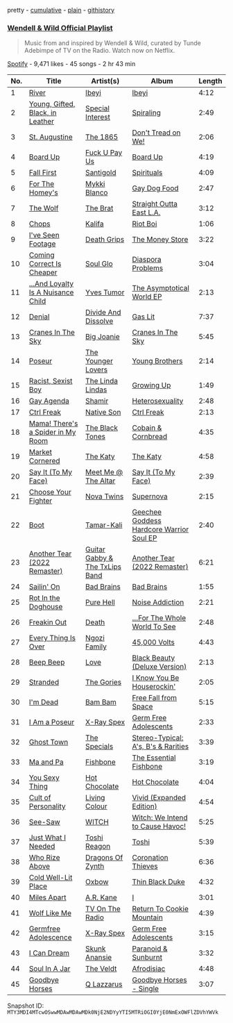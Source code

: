 pretty - [cumulative](/playlists/cumulative/37i9dQZF1DX5GxLXfvv01I.md) - [plain](/playlists/plain/37i9dQZF1DX5GxLXfvv01I) - [githistory](https://github.githistory.xyz/mackorone/spotify-playlist-archive/blob/main/playlists/plain/37i9dQZF1DX5GxLXfvv01I)

### [Wendell & Wild Official Playlist](https://open.spotify.com/playlist/37i9dQZF1DX5GxLXfvv01I)

> Music from and inspired by Wendell & Wild, curated by Tunde Adebimpe of TV on the Radio\. Watch now on Netflix.

[Spotify](https://open.spotify.com/user/spotify) - 9,471 likes - 45 songs - 2 hr 43 min

| No. | Title | Artist(s) | Album | Length |
|---|---|---|---|---|
| 1 | [River](https://open.spotify.com/track/6ybkewfx53Quy6rjo4IKDi) | [Ibeyi](https://open.spotify.com/artist/5Q8NEHGX70m1kkojbtm8wa) | [Ibeyi](https://open.spotify.com/album/4VrxiS9RcvqQCdIfww3HKR) | 4:12 |
| 2 | [Young, Gifted, Black, in Leather](https://open.spotify.com/track/0DQpx4vZsdZCvRHSuoZrYe) | [Special Interest](https://open.spotify.com/artist/2CYTLJOt91YLe1JLStFu6m) | [Spiraling](https://open.spotify.com/album/2yUIhvhhjcN6W7703Ir6R2) | 2:49 |
| 3 | [St\. Augustine](https://open.spotify.com/track/5YYk4iwugHmZogtUvFVTXh) | [The 1865](https://open.spotify.com/artist/1oj1SBDvY0GPxGHZbDoNh3) | [Don't Tread on We!](https://open.spotify.com/album/0is0AXLPrbv69lF8gN28i2) | 2:06 |
| 4 | [Board Up](https://open.spotify.com/track/7lPHOnjC7z6FdxIVcdx1sn) | [Fuck U Pay Us](https://open.spotify.com/artist/38OhJ6o5aFB6ENQlmx1QQJ) | [Board Up](https://open.spotify.com/album/2oDnujgPWTevv3eXNSqqK1) | 4:19 |
| 5 | [Fall First](https://open.spotify.com/track/575m8eKKXa0bkR6haOzVPt) | [Santigold](https://open.spotify.com/artist/6Jrxnp0JgqmeUX1veU591p) | [Spirituals](https://open.spotify.com/album/2AMcE13TUlCDdXVBlR0sdo) | 4:09 |
| 6 | [For The Homey's](https://open.spotify.com/track/5iLpXhpUmQxBCV7Nll47Ny) | [Mykki Blanco](https://open.spotify.com/artist/2tSv9mEQSuNVMGr9qjYfkr) | [Gay Dog Food](https://open.spotify.com/album/12DcLB3qeCJcUyuX3a1ZaD) | 2:47 |
| 7 | [The Wolf](https://open.spotify.com/track/43oYjiz2EkXnTra3qmHl5d) | [The Brat](https://open.spotify.com/artist/3VEpuBJqSgbYq8WwmX6tCS) | [Straight Outta East L.A.](https://open.spotify.com/album/6bHLHjo0gOBCcC4cL4YVQu) | 3:12 |
| 8 | [Chops](https://open.spotify.com/track/2wsd1Xk3SBZQLDsGGBDpRf) | [Kalifa](https://open.spotify.com/artist/0e53LR6d2xTKZz9om9ZGyO) | [Riot Boi](https://open.spotify.com/album/5SofOXwfXjZD3PyQZeED8W) | 1:06 |
| 9 | [I've Seen Footage](https://open.spotify.com/track/7nCONy10IHp7XD3oYZ0lcx) | [Death Grips](https://open.spotify.com/artist/5RADpgYLOuS2ZxDq7ggYYH) | [The Money Store](https://open.spotify.com/album/1PQDjdBpHPikAodJqjzm6a) | 3:22 |
| 10 | [Coming Correct Is Cheaper](https://open.spotify.com/track/5OAhpmAMMm0tv93CF5E8TZ) | [Soul Glo](https://open.spotify.com/artist/0mWrp0C4ShdOjs7P29Gzan) | [Diaspora Problems](https://open.spotify.com/album/2ZYhM0LXHZ38te98EizcQW) | 3:04 |
| 11 | [...And Loyalty Is A Nuisance Child](https://open.spotify.com/track/0PDQRG9ogXCApqBNF6TmOb) | [Yves Tumor](https://open.spotify.com/artist/0qu422H5MOoQxGjd4IzHbS) | [The Asymptotical World EP](https://open.spotify.com/album/2julo3Z5rNzSod7DoEuTz7) | 2:13 |
| 12 | [Denial](https://open.spotify.com/track/1jkXblR8Hx9WxvYo9LNPw2) | [Divide And Dissolve](https://open.spotify.com/artist/4YmPo9Zke9OYNmV5WW7CMS) | [Gas Lit](https://open.spotify.com/album/54UM3b274EskTmhCHQdFzY) | 7:37 |
| 13 | [Cranes In The Sky](https://open.spotify.com/track/7cBzwYUbsPYQjpdTruTdMW) | [Big Joanie](https://open.spotify.com/artist/39cxr26gqrCiUgIkz4lA8j) | [Cranes In The Sky](https://open.spotify.com/album/1ORpSxBLxcFtDKO3M1cetG) | 5:45 |
| 14 | [Poseur](https://open.spotify.com/track/13GMvznHq9OotzYUmghSbS) | [The Younger Lovers](https://open.spotify.com/artist/0lBYvSxDBZ4Zmjp0DibXsS) | [Young Brothers](https://open.spotify.com/album/015uMGrg5Hnh8uetMrqPeA) | 2:14 |
| 15 | [Racist, Sexist Boy](https://open.spotify.com/track/6CSLL3sOgYIMSRj69mkGSI) | [The Linda Lindas](https://open.spotify.com/artist/13dTrWNNrnZ3AkgNyQNKP5) | [Growing Up](https://open.spotify.com/album/6BkAzZNlSz80Iz3oTlKHet) | 1:49 |
| 16 | [Gay Agenda](https://open.spotify.com/track/6FLQlqcePtPoYnxuURqVb5) | [Shamir](https://open.spotify.com/artist/7JgXEHI1oEiQICAMeCsKTj) | [Heterosexuality](https://open.spotify.com/album/0DpCo0SXKnfsBx98H2qDVI) | 2:48 |
| 17 | [Ctrl Freak](https://open.spotify.com/track/2B3UbKRkE9zNDrLFU2fKpj) | [Native Son](https://open.spotify.com/artist/0SfWfkaC6bXSQjoHF0qg77) | [Ctrl Freak](https://open.spotify.com/album/7B1boFBooi4y9vVic5yNAY) | 2:13 |
| 18 | [Mama! There's a Spider in My Room](https://open.spotify.com/track/5mzDhXi1Cdf1a7ViIfo7mt) | [The Black Tones](https://open.spotify.com/artist/756gZe3CRrsmKQGhCTmQ5J) | [Cobain & Cornbread](https://open.spotify.com/album/1b9wq6uUN4Wu5JsCGBZCnh) | 4:35 |
| 19 | [Market Cornered](https://open.spotify.com/track/6iGMrewY1DJtfj50Hlcknb) | [The Katy](https://open.spotify.com/artist/1m1i4ilgiPaSMADE9YCIWV) | [The Katy](https://open.spotify.com/album/3COgCXz6evv5p3zYKKADXO) | 4:58 |
| 20 | [Say It \(To My Face\)](https://open.spotify.com/track/2UMeGWmUri9RVpmckPV9Jt) | [Meet Me @ The Altar](https://open.spotify.com/artist/4bzfsZhaLW6VWHLh1sqcrK) | [Say It \(To My Face\)](https://open.spotify.com/album/0zErHJ7vr4Ao9VgoX3RUYm) | 2:39 |
| 21 | [Choose Your Fighter](https://open.spotify.com/track/6tL8gSH1BWB5noSIac3uGZ) | [Nova Twins](https://open.spotify.com/artist/7I95CM75shzCjHuTzrepjM) | [Supernova](https://open.spotify.com/album/41ycYGcnhkDb3pFkL8vSPJ) | 2:15 |
| 22 | [Boot](https://open.spotify.com/track/4IyJB9qgAYMup5WotzSgAG) | [Tamar\-Kali](https://open.spotify.com/artist/7JIvYIoSFTMVO2q7FoWO1e) | [Geechee Goddess Hardcore Warrior Soul EP](https://open.spotify.com/album/22CjcoUDiLcSVgRwVY0SGS) | 2:40 |
| 23 | [Another Tear \(2022 Remaster\)](https://open.spotify.com/track/27bk6lMaDP3Wd3d78ru3oB) | [Guitar Gabby & The TxLips Band](https://open.spotify.com/artist/5X9ip2szSenntdqKlDjzB9) | [Another Tear \(2022 Remaster\)](https://open.spotify.com/album/4Ka8Hqwfw1X01hlit2QtNC) | 6:21 |
| 24 | [Sailin' On](https://open.spotify.com/track/4P8n1pWj2xQnaBjy1rvZ3o) | [Bad Brains](https://open.spotify.com/artist/1oVj9JmPUPg4SQ2uerV2xc) | [Bad Brains](https://open.spotify.com/album/4NpepcKo9rQ8nkdCB6iWMP) | 1:55 |
| 25 | [Rot In the Doghouse](https://open.spotify.com/track/1W9QZolI15mIPJIvFIkX5S) | [Pure Hell](https://open.spotify.com/artist/2tvK2nmvNiOVxizxg7u7yT) | [Noise Addiction](https://open.spotify.com/album/2ohNwP1g0LYQeIA4l5kfnI) | 2:21 |
| 26 | [Freakin Out](https://open.spotify.com/track/4rlcRCVPt5h4F8RSOa1IEp) | [Death](https://open.spotify.com/artist/6GLYG6CiVx1P5D8Qa6Ulyo) | […For The Whole World To See](https://open.spotify.com/album/1cRdIMuwJKSrsQXbp18jGZ) | 2:48 |
| 27 | [Every Thing Is Over](https://open.spotify.com/track/7JAo1d99SEqlKLqKwSFdzM) | [Ngozi Family](https://open.spotify.com/artist/60Ec3tL0Z85Jp3f2CTUUu3) | [45,000 Volts](https://open.spotify.com/album/2A4RVobKY6UiftPJiLkGgr) | 4:43 |
| 28 | [Beep Beep](https://open.spotify.com/track/4TH1GFk1VUpIVRxrxGpntC) | [Love](https://open.spotify.com/artist/3Q6OOkfssqoMSTtl11J5Uk) | [Black Beauty \(Deluxe Version\)](https://open.spotify.com/album/1pdjhcIuj7MOtvNX1NIdI9) | 2:13 |
| 29 | [Stranded](https://open.spotify.com/track/3pmlLEyIP75XR6yHbb82MV) | [The Gories](https://open.spotify.com/artist/5tcr1ujTO3Q0WH2wkY7RWh) | [I Know You Be Houserockin'](https://open.spotify.com/album/3IZmApu7YaxO4kTcY3dB8p) | 2:05 |
| 30 | [I'm Dead](https://open.spotify.com/track/7iZcO3nZZfx32MgT3Emy5W) | [Bam Bam](https://open.spotify.com/artist/23TGvRW3SRe3vOnxhHG4WG) | [Free Fall from Space](https://open.spotify.com/album/1o6DslTsIChyGQlJIZM6er) | 5:15 |
| 31 | [I Am a Poseur](https://open.spotify.com/track/78Kve43aUj99QZCoIIK48h) | [X\-Ray Spex](https://open.spotify.com/artist/5BgWMOdEUJYdUBH3WXfMWt) | [Germ Free Adolescents](https://open.spotify.com/album/7nZ0F572fluFD4tQCFf3z7) | 2:33 |
| 32 | [Ghost Town](https://open.spotify.com/track/6ewN9MaFbi78oDLT9wYDgn) | [The Specials](https://open.spotify.com/artist/6xnvNmSzmeOE1bLKnYXKW3) | [Stereo\-Typical: A's, B's & Rarities](https://open.spotify.com/album/0EKaJQaxiszKS8DBUDhbtz) | 3:39 |
| 33 | [Ma and Pa](https://open.spotify.com/track/7wotdNGMm6PrQ9xUXYQtVp) | [Fishbone](https://open.spotify.com/artist/2X3pNc13eRGofTO9Yt3sMi) | [The Essential Fishbone](https://open.spotify.com/album/5A34elKkckMgG5Y4tMAi2H) | 3:19 |
| 34 | [You Sexy Thing](https://open.spotify.com/track/714hERk9U1W8FMYkoC83CO) | [Hot Chocolate](https://open.spotify.com/artist/72VzFto8DYvKHocaHYNWSi) | [Hot Chocolate](https://open.spotify.com/album/10oMdAuUD0Tcc4BowCWUni) | 4:04 |
| 35 | [Cult of Personality](https://open.spotify.com/track/5e3YOg6fIkP0wD5TyxcHOH) | [Living Colour](https://open.spotify.com/artist/6Uhp7WA6sjm5ZL6Xz561de) | [Vivid \(Expanded Edition\)](https://open.spotify.com/album/532IlegHv3OfVGgyCFGBTs) | 4:54 |
| 36 | [See\-Saw](https://open.spotify.com/track/3xqqUrphX5Cj26sCVG9uBk) | [WITCH](https://open.spotify.com/artist/0LMkPoi2xIgpOPUSJMftqM) | [Witch: We Intend to Cause Havoc!](https://open.spotify.com/album/28FR52kMwgdiIINFuzYP1q) | 5:25 |
| 37 | [Just What I Needed](https://open.spotify.com/track/2JrnsQPYEHS3YrU6iEX2zl) | [Toshi Reagon](https://open.spotify.com/artist/1WUAzIurvlhaWxB7fpcuOM) | [Toshi](https://open.spotify.com/album/127jq1AGPCb3ImjhRJ5K0g) | 5:39 |
| 38 | [Who Rize Above](https://open.spotify.com/track/4GlYEuj1GwAhFE8nZdrUIR) | [Dragons Of Zynth](https://open.spotify.com/artist/4xKhzglPVswJVUyAtO9kBX) | [Coronation Thieves](https://open.spotify.com/album/2mevkWFwP79haXF7PcBynq) | 6:36 |
| 39 | [Cold Well\-Lit Place](https://open.spotify.com/track/2gwSKfYV6MgEhGnu3gVDmV) | [Oxbow](https://open.spotify.com/artist/4m47y2u5lJBKbakAv5YAh1) | [Thin Black Duke](https://open.spotify.com/album/3NbLpXAgk3AuzvcxPSS4iC) | 4:32 |
| 40 | [Miles Apart](https://open.spotify.com/track/3RazUMVvAmhlmoPrCY95Jo) | [A.R\. Kane](https://open.spotify.com/artist/7JXwnoNAAY276k8wZVmpYf) | [I](https://open.spotify.com/album/742OF7b4k4oIX9tY5Xbqro) | 3:01 |
| 41 | [Wolf Like Me](https://open.spotify.com/track/03wKMRNYVvw6s9nm4I4jUS) | [TV On The Radio](https://open.spotify.com/artist/3HJIB8sYPyxrFGuwvKXSLR) | [Return To Cookie Mountain](https://open.spotify.com/album/7xn8nwwutlJFMb7Zf9NEHi) | 4:39 |
| 42 | [Germfree Adolescence](https://open.spotify.com/track/6gI41jiMeH9k4E6FaQkwnx) | [X\-Ray Spex](https://open.spotify.com/artist/5BgWMOdEUJYdUBH3WXfMWt) | [Germ Free Adolescents](https://open.spotify.com/album/7nZ0F572fluFD4tQCFf3z7) | 3:15 |
| 43 | [I Can Dream](https://open.spotify.com/track/4gBIByPcSgrLWJC7wk7u19) | [Skunk Anansie](https://open.spotify.com/artist/5HlXA01kcjssYDT7EoqUJF) | [Paranoid & Sunburnt](https://open.spotify.com/album/7xCSZZQEnMSSpzTgWzrPhG) | 3:32 |
| 44 | [Soul In A Jar](https://open.spotify.com/track/54Biz1kZa4d9fXZdgdaHqN) | [The Veldt](https://open.spotify.com/artist/7hcJOolMkn9jRAAhaVSFnu) | [Afrodisiac](https://open.spotify.com/album/5ByAKbC8SjGW2HF1q4V4ZD) | 4:48 |
| 45 | [Goodbye Horses](https://open.spotify.com/track/7I5eQZFdlPV8LZWH2FeqaW) | [Q Lazzarus](https://open.spotify.com/artist/2EOrSEDPcZ9feKWSi8Fpdi) | [Goodbye Horses \- Single](https://open.spotify.com/album/1Fx6PDY57t5lCqXMvIEdfN) | 3:07 |

Snapshot ID: `MTY3MDI4MTcwOSwwMDAwMDAwMDk0NjE2NDYyYTI5MTRiOGI0YjE0NmExOWFlZDVhYWVk`
